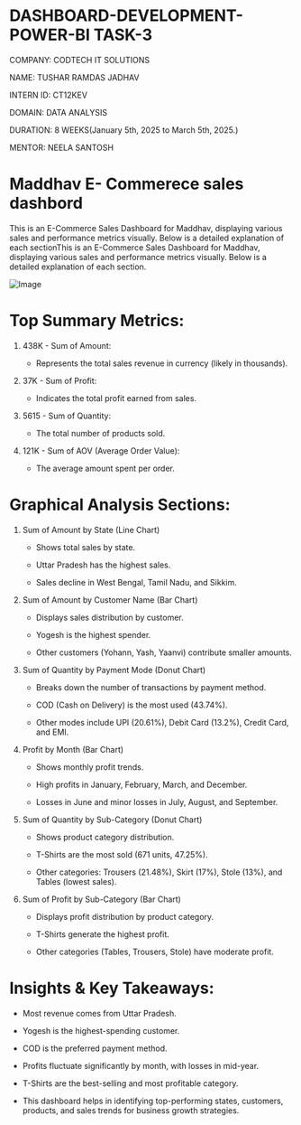 # DASHBOARD-DEVELOPMENT-POWER-BI TASK-3

COMPANY: CODTECH IT SOLUTIONS

NAME: TUSHAR RAMDAS JADHAV

INTERN ID: CT12KEV

DOMAIN: DATA ANALYSIS

DURATION: 8 WEEKS(January 5th, 2025 to March 5th, 2025.)

MENTOR: NEELA SANTOSH

# Maddhav E- Commerece sales dashbord

This is an E-Commerce Sales Dashboard for Maddhav, displaying various sales and performance metrics visually. Below is a detailed explanation of each sectionThis is an E-Commerce Sales Dashboard for Maddhav, displaying various sales and performance metrics visually. Below is a detailed explanation of each section.

![Image](https://github.com/user-attachments/assets/d1c611cf-3ffa-4b87-8a52-2e4f563a8f5c)

# Top Summary Metrics:
1. 438K - Sum of Amount:
   * Represents the total sales revenue in currency (likely in thousands).
   
3. 37K - Sum of Profit:
    * Indicates the total profit earned from sales.
   
4. 5615 - Sum of Quantity:
    * The total number of products sold.
   
5. 121K - Sum of AOV (Average Order Value):
    * The average amount spent per order.
   
# Graphical Analysis Sections:
1. Sum of Amount by State (Line Chart)
 
     * Shows total sales by state.
 
     * Uttar Pradesh has the highest sales.
 
     * Sales decline in West Bengal, Tamil Nadu, and Sikkim.
 
2. Sum of Amount by Customer Name (Bar Chart)

     * Displays sales distribution by customer.
 
     * Yogesh is the highest spender.
 
     * Other customers (Yohann, Yash, Yaanvi) contribute smaller amounts.
 
3. Sum of Quantity by Payment Mode (Donut Chart)

     * Breaks down the number of transactions by payment method.
 
     * COD (Cash on Delivery) is the most used (43.74%).
 
     * Other modes include UPI (20.61%), Debit Card (13.2%), Credit Card, and EMI.
 
4. Profit by Month (Bar Chart)

     * Shows monthly profit trends.
 
     * High profits in January, February, March, and December.
 
     * Losses in June and minor losses in July, August, and September.
 
5. Sum of Quantity by Sub-Category (Donut Chart)

     * Shows product category distribution.
 
     * T-Shirts are the most sold (671 units, 47.25%).
 
     * Other categories: Trousers (21.48%), Skirt (17%), Stole (13%), and Tables (lowest sales).
 
6. Sum of Profit by Sub-Category (Bar Chart)

     * Displays profit distribution by product category.
 
     * T-Shirts generate the highest profit.
 
     * Other categories (Tables, Trousers, Stole) have moderate profit.
 
# Insights & Key Takeaways:

  * Most revenue comes from Uttar Pradesh.
  
  * Yogesh is the highest-spending customer.
  
  * COD is the preferred payment method.
  
 *  Profits fluctuate significantly by month, with losses in mid-year.
  
  * T-Shirts are the best-selling and most profitable category.
  
  * This dashboard helps in identifying top-performing states, customers, products, and sales trends for business growth strategies.
